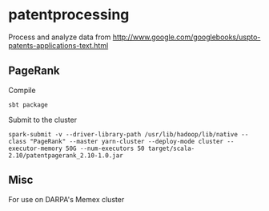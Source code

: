 # patentprocessing
Process and analyze data from http://www.google.com/googlebooks/uspto-patents-applications-text.html 

## PageRank
Compile
```
sbt package
```  

Submit to the cluster
```
spark-submit -v --driver-library-path /usr/lib/hadoop/lib/native --class "PageRank" --master yarn-cluster --deploy-mode cluster --executor-memory 50G --num-executors 50 target/scala-2.10/patentpagerank_2.10-1.0.jar
```

## Misc
For use on DARPA's Memex cluster
